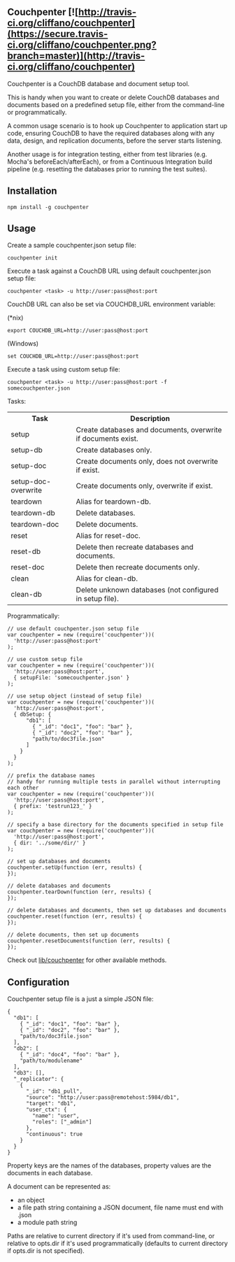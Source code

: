 Couchpenter [![http://travis-ci.org/cliffano/couchpenter](https://secure.travis-ci.org/cliffano/couchpenter.png?branch=master)](http://travis-ci.org/cliffano/couchpenter)
-----------

Couchpenter is a CouchDB database and document setup tool.

This is handy when you want to create or delete CouchDB databases and documents based on a predefined setup file, either from the command-line or programmatically.

A common usage scenario is to hook up Couchpenter to application start up code, ensuring CouchDB to have the required databases along with any data, design, and replication documents, before the server starts listening.

Another usage is for integration testing, either from test libraries (e.g. Mocha's beforeEach/afterEach), or from a Continuous Integration build pipeline (e.g. resetting the databases prior to running the test suites).

Installation
------------

    npm install -g couchpenter 

Usage
-----

Create a sample couchpenter.json setup file:

    couchpenter init

Execute a task against a CouchDB URL using default couchpenter.json setup file:

    couchpenter <task> -u http://user:pass@host:port

CouchDB URL can also be set via COUCHDB_URL environment variable:

(*nix)

    export COUCHDB_URL=http://user:pass@host:port

(Windows)

    set COUCHDB_URL=http://user:pass@host:port

Execute a task using custom setup file:

    couchpenter <task> -u http://user:pass@host:port -f somecouchpenter.json

Tasks:

<table>
<tr><th>Task</th><th>Description</th></tr>
<tr><td>setup</td><td>Create databases and documents, overwrite if documents exist.</td></tr>
<tr><td>setup-db</td><td>Create databases only.</td></tr>
<tr><td>setup-doc</td><td> Create documents only, does not overwrite if exist.</td></tr>
<tr><td>setup-doc-overwrite</td><td>Create documents only, overwrite if exist.</td></tr>
<tr><td>teardown</td><td>Alias for teardown-db.</td></tr>
<tr><td>teardown-db</td><td>Delete databases.</td></tr>
<tr><td>teardown-doc</td><td>Delete documents.</td></tr>
<tr><td>reset</td><td>Alias for reset-doc.</td></tr>
<tr><td>reset-db</td><td>Delete then recreate databases and documents.</td></tr>
<tr><td>reset-doc</td><td>Delete then recreate documents only.</td></tr>
<tr><td>clean</td><td>Alias for clean-db.</td></tr>
<tr><td>clean-db</td><td>Delete unknown databases (not configured in setup file).</td></tr>
</table>

Programmatically:

    // use default couchpenter.json setup file
    var couchpenter = new (require('couchpenter'))(
      'http://user:pass@host:port'
    );

    // use custom setup file
    var couchpenter = new (require('couchpenter'))(
      'http://user:pass@host:port',
      { setupFile: 'somecouchpenter.json' }
    );

    // use setup object (instead of setup file)
    var couchpenter = new (require('couchpenter'))(
      'http://user:pass@host:port',
      { dbSetup: {
          "db1": [
            { "_id": "doc1", "foo": "bar" },
            { "_id": "doc2", "foo": "bar" },
            "path/to/doc3file.json"
          ]
        }
      }
    );

    // prefix the database names
    // handy for running multiple tests in parallel without interrupting each other
    var couchpenter = new (require('couchpenter'))(
      'http://user:pass@host:port',
      { prefix: 'testrun123_' }
    );

    // specify a base directory for the documents specified in setup file
    var couchpenter = new (require('couchpenter'))(
      'http://user:pass@host:port',
      { dir: '../some/dir/' }
    );

    // set up databases and documents
    couchpenter.setUp(function (err, results) {
    });

    // delete databases and documents
    couchpenter.tearDown(function (err, results) {
    });

    // delete databases and documents, then set up databases and documents
    couchpenter.reset(function (err, results) {
    });

    // delete documents, then set up documents
    couchpenter.resetDocuments(function (err, results) {
    });

Check out [lib/couchpenter](https://github.com/cliffano/couchpenter/blob/master/lib/couchpenter.js) for other available methods.

Configuration
-------------

Couchpenter setup file is a just a simple JSON file:

    {
      "db1": [
        { "_id": "doc1", "foo": "bar" },
        { "_id": "doc2", "foo": "bar" },
        "path/to/doc3file.json"
      ],
      "db2": [
        { "_id": "doc4", "foo": "bar" },
        "path/to/modulename"
      ],
      "db3": [],
      "_replicator": {
        {
          "_id": "db1_pull",
          "source": "http://user:pass@remotehost:5984/db1",
          "target": "db1",
          "user_ctx": {
            "name": "user",
            "roles": ["_admin"]
          },
          "continuous": true
        }
      }
    }

Property keys are the names of the databases, property values are the documents in each database.

A document can be represented as:

* an object
* a file path string containing a JSON document, file name must end with .json
* a module path string

Paths are relative to current directory if it's used from command-line, or relative to opts.dir if it's used programmatically (defaults to current directory if opts.dir is not specified).